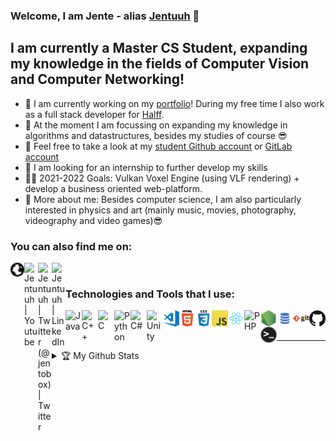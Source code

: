 ### Welcome, I am Jente - alias [Jentuuh][website] 👋

<!-- CHANGE TO MY OWN VERSION -->
<!--img.shields.io-->


## I am currently a Master CS Student, expanding my knowledge in the fields of Computer Vision and Computer Networking!

- 📓 I am currently working on my [portfolio][website]! During my free time I also work as a full stack developer for [Halff](https://halffapp.com/).
- 🚀 At the moment I am focussing on expanding my knowledge in algorithms and datastructures, besides my studies of course 😎
- 🧪 Feel free to take a look at my [student Github account](https://github.com/JenteV-1746880) or [GitLab account](https://gitlab.com/Jentuuh)
- 🏢 I am looking for an internship to further develop my skills 
- 👨‍🎓 2021-2022 Goals: Vulkan Voxel Engine (using VLF rendering) + develop a business oriented web-platform.
- 🌟 More about me: Besides computer science, I am also particularly interested in physics and art (mainly music, movies, photography, videography and video games)😎

### You can also find me on:

[<img align="left" alt="jentuuh.com" width="22px" src="https://raw.githubusercontent.com/iconic/open-iconic/master/svg/globe.svg" />][website]
[<img align="left" alt="Jentuuh | Youtube" width="22px" src="https://cdn.jsdelivr.net/npm/simple-icons@v3/icons/youtube.svg" />][youtube]
[<img align="left" alt="Jentuuh | Twitter (@jentobox) | Twitter" width="22px" src="https://cdn.jsdelivr.net/npm/simple-icons@v3/icons/twitter.svg" />][Twitter]
[<img align="left" alt="Jentuuh | LinkedIn" width="22px" src="https://cdn.jsdelivr.net/npm/simple-icons@v3/icons/linkedin.svg" />][linkedin]


<br />

### Technologies and Tools that I use:

<img align="left" alt="Java" width="26px" src="https://image.flaticon.com/icons/png/512/226/226777.png" />
<img align="left" alt="C++" width="26px" src="https://img.icons8.com/color/48/000000/c-plus-plus-logo.png" />
<img align="left" alt="C" width="26px" src="https://cdn.iconscout.com/icon/free/png-512/c-programming-569564.png" />
<img align="left" alt="Python" width="26px" src="https://cdn3.iconfinder.com/data/icons/logos-and-brands-adobe/512/267_Python-512.png" />
<img align="left" alt="C#" width="26px" src="https://img.icons8.com/color/50/000000/c-sharp-logo-2.png" />
<img align="left" alt="Unity" width="26px" src="https://cdn.iconscout.com/icon/free/png-512/unity-226057.png" />
<img align="left" alt="Visual Studio Code" width="26px" src="https://raw.githubusercontent.com/github/explore/80688e429a7d4ef2fca1e82350fe8e3517d3494d/topics/visual-studio-code/visual-studio-code.png" />
<img align="left" alt="HTML5" width="26px" src="https://raw.githubusercontent.com/github/explore/80688e429a7d4ef2fca1e82350fe8e3517d3494d/topics/html/html.png" />
<img align="left" alt="CSS3" width="26px" src="https://raw.githubusercontent.com/github/explore/80688e429a7d4ef2fca1e82350fe8e3517d3494d/topics/css/css.png" />
<img align="left" alt="JavaScript" width="26px" src="https://raw.githubusercontent.com/github/explore/80688e429a7d4ef2fca1e82350fe8e3517d3494d/topics/javascript/javascript.png" />
<img align="left" alt="React" width="26px" src="https://raw.githubusercontent.com/github/explore/80688e429a7d4ef2fca1e82350fe8e3517d3494d/topics/react/react.png" />
<img align="left" alt="PHP" width="26px" src="https://cdn4.iconfinder.com/data/icons/logos-3/568/php-logo-512.png"/>
<img align="left" alt="Node.js" width="26px" src="https://raw.githubusercontent.com/github/explore/80688e429a7d4ef2fca1e82350fe8e3517d3494d/topics/nodejs/nodejs.png" />
<img align="left" alt="SQL" width="26px" src="https://raw.githubusercontent.com/github/explore/80688e429a7d4ef2fca1e82350fe8e3517d3494d/topics/sql/sql.png" />
<img align="left" alt="Git" width="26px" src="https://raw.githubusercontent.com/github/explore/80688e429a7d4ef2fca1e82350fe8e3517d3494d/topics/git/git.png" />
<img align="left" alt="GitHub" width="26px" src="https://raw.githubusercontent.com/github/explore/78df643247d429f6cc873026c0622819ad797942/topics/github/github.png" />
<img align="left" alt="Terminal" width="26px" src="https://raw.githubusercontent.com/github/explore/80688e429a7d4ef2fca1e82350fe8e3517d3494d/topics/terminal/terminal.png" />

<br />
<br />

---

<details>
  <summary>🏆 My Github Stats</summary>

  <img align="left" alt="Jentuuh's stats on Github" src="https://github-readme-stats.vercel.app/api?username=jentuuh&show_icons=true&hide_border=true&theme=synthwave" />

</details>

[student]: https://github.com/JenteV-1746880
[website]: https://www.jentevandersanden.com
[Twitter]: https://twitter.com/jentobox
[youtube]: https://www.youtube.com/channel/UCcUH-r3xpZaHJgnuj8u3G5A
[linkedin]: https://www.linkedin.com/in/jentevandersanden/


